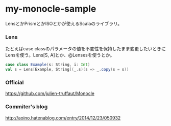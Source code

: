 # my-monocle-sample

LensとかPrismとかISOとかが使えるScalaのライブラリ。

### Lens

たとえばcase classのパラメータの値を不変性を保持したまま変更したいときにLensを使う。Lens[S, A]とか、@Lensesを使うとか。

```scala
case class Example(s: String, i: Int)
val s = Lens[Example, String](_.s)(s => _.copy(s = s))
```

### Official

https://github.com/julien-truffaut/Monocle

### Commiter's blog

http://aoino.hatenablog.com/entry/2014/12/23/050932
